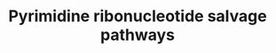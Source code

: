 ---
annotations:
- id: PW:0000863
  parent: classic metabolic pathway
  type: Pathway Ontology
  value: pyrimidine salvage pathway
- id: PW:0000002
  parent: classic metabolic pathway
  type: Pathway Ontology
  value: classic metabolic pathway
authors:
- M.Braymer
- MaintBot
- Egonw
- Ddigles
- Mkutmon
- Eweitz
- Khanspers
citedin: ''
communities: []
description: 'Pyrimidine nucleotides are essential as components of nucleic acids,
  as substrates for amino acid synthesis and as energy sources, but defects in the
  de novo biosynthesis of pyrimidines are not lethal in S. cerevisiae cells.  This
  is because salvage pathways are able to utilize preformed bases (either from exogenous
  sources or internal turnover sources) for the synthesis of pyrimidines. If the required
  substrates are available, salvage pathways are preferred over de novo synthesis
  pathways for pyrimidine biosynthesis.    The salvage pathways of pyrimidine ribonucleotides
  consist of 1) importing exogenous bases into the cell, and 2) the interconversion
  of various bases. Three proteins are involved in the import of exogenous bases used
  by the salvage pathway for pyrimidine ribonucleotide biosynthesis. Uracil enters
  the cell via the Fur4p uracil permease, cytosine enters the cell via the Fcy2p purine-cytosine
  transporter, and uridine enters the cell via the Fui1p uridine permease.  As with
  many of the metabolic pathways of S. cerevisiae, the pathways for the salvage of
  pyrimidine ribonucleotides are under both transcriptional and post-transcriptional
  catabolite repression at a variety of points.  This pathway is of biomedical interest
  because cytosine deaminase (Fcy1p) is not found in mammals and is capable of catalyzing
  the deamination of the prodrug 5-fluorocytosine (5FC) to form the anticancer drug
  5-fluorouracil (5FU). Expression of Fcy1p in tumor cells increases their sensitivity
  to 5FC, and expression of Fur1p increases tumor cell sensitivity to 5FU. Tumor cells
  expressing a novel chimeric protein, produced from a gene containing the FCY1 and
  FUR1 coding sequences fused in frame, display significantly increased sensitivity
  to 5-FC suggesting that this novel suicide gene may constitute an original and potent
  candidate therapeutic gene for cancer gene therapy.   SOURCE: [https://pathway.yeastgenome.org
  YeastPathways Salvage pathways of pyrimidine ribonucleotides]'
last-edited: 2024-09-06
ndex: null
organisms:
- Saccharomyces cerevisiae
redirect_from:
- /index.php/Pathway:WP95
- /instance/WP95
- /instance/WP95_r135451
revision: r135451
schema-jsonld:
- '@context': https://schema.org/
  '@id': https://wikipathways.github.io/pathways/WP95.html
  '@type': Dataset
  creator:
    '@type': Organization
    name: WikiPathways
  description: 'Pyrimidine nucleotides are essential as components of nucleic acids,
    as substrates for amino acid synthesis and as energy sources, but defects in the
    de novo biosynthesis of pyrimidines are not lethal in S. cerevisiae cells.  This
    is because salvage pathways are able to utilize preformed bases (either from exogenous
    sources or internal turnover sources) for the synthesis of pyrimidines. If the
    required substrates are available, salvage pathways are preferred over de novo
    synthesis pathways for pyrimidine biosynthesis.    The salvage pathways of pyrimidine
    ribonucleotides consist of 1) importing exogenous bases into the cell, and 2)
    the interconversion of various bases. Three proteins are involved in the import
    of exogenous bases used by the salvage pathway for pyrimidine ribonucleotide biosynthesis.
    Uracil enters the cell via the Fur4p uracil permease, cytosine enters the cell
    via the Fcy2p purine-cytosine transporter, and uridine enters the cell via the
    Fui1p uridine permease.  As with many of the metabolic pathways of S. cerevisiae,
    the pathways for the salvage of pyrimidine ribonucleotides are under both transcriptional
    and post-transcriptional catabolite repression at a variety of points.  This pathway
    is of biomedical interest because cytosine deaminase (Fcy1p) is not found in mammals
    and is capable of catalyzing the deamination of the prodrug 5-fluorocytosine (5FC)
    to form the anticancer drug 5-fluorouracil (5FU). Expression of Fcy1p in tumor
    cells increases their sensitivity to 5FC, and expression of Fur1p increases tumor
    cell sensitivity to 5FU. Tumor cells expressing a novel chimeric protein, produced
    from a gene containing the FCY1 and FUR1 coding sequences fused in frame, display
    significantly increased sensitivity to 5-FC suggesting that this novel suicide
    gene may constitute an original and potent candidate therapeutic gene for cancer
    gene therapy.   SOURCE: [https://pathway.yeastgenome.org YeastPathways Salvage
    pathways of pyrimidine ribonucleotides]'
  keywords:
  - ADP
  - ATP
  - CDD1
  - CDP
  - FCY1
  - FUR1
  - GDP
  - GTP
  - PRPP
  - URH1
  - URK1
  - YNK1
  - cytidine
  - cytosine
  - pyrophosphate
  - ribose
  - uracil
  - uridine
  license: CC0
  name: Pyrimidine ribonucleotide salvage pathways
seo: CreativeWork
title: Pyrimidine ribonucleotide salvage pathways
wpid: WP95
---